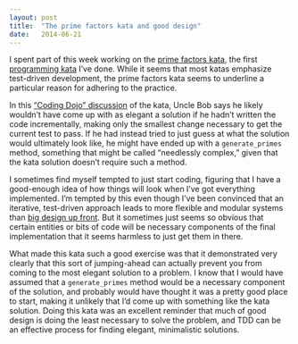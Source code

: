```yaml
---
layout: post
title:  "The prime factors kata and good design"
date:   2014-06-21
---
```



I spent part of this week working on the [prime factors kata][], the first 
[programming kata][] I’ve done. While it seems that most katas emphasize 
test-driven development, the prime factors kata seems to underline a 
particular reason for adhering to the practice.

In this [“Coding Dojo” discussion][] of the kata, Uncle Bob says he likely 
wouldn’t have come up with as elegant a solution if he hadn’t written the code 
incrementally, making only the smallest change necessary to get the current 
test to pass. If he had instead tried to just guess at what the solution would 
ultimately look like, he might have ended up with a `generate_primes` method, 
something that might be called “needlessly complex,” given that the kata 
solution doesn’t require such a method.

I sometimes find myself tempted to just start coding, figuring that I have a 
good-enough idea of how things will look when I’ve got everything implemented. 
I’m tempted by this even though I’ve been convinced that an iterative, 
test-driven approach leads to more flexible and modular systems than 
[big design up front][]. But it sometimes just seems so obvious that certain 
entities or bits of code will be necessary components of the final 
implementation that it seems harmless to just get them in there.

What made this kata such a good exercise was that it demonstrated very clearly 
that this sort of jumping-ahead can actually prevent you from coming to the 
most elegant solution to a problem. I know that I would have assumed that a 
`generate_primes` method would be a necessary component of the solution, and 
probably would have thought it was a pretty good place to start, making it 
unlikely that I’d come up with something like the kata solution. Doing this 
kata was an excellent reminder that much of good design is doing the least 
necessary to solve the problem, and TDD can be an effective process for 
finding elegant, minimalistic solutions.

[prime factors kata]: http://butunclebob.com/ArticleS.UncleBob.ThePrimeFactorsKata
[programming kata]: http://en.wikipedia.org/wiki/Kata_(programming)
[“Coding Dojo” discussion]: http://vimeo.com/2499161
[big design up front]: http://en.wikipedia.org/wiki/Big_Design_Up_Front

